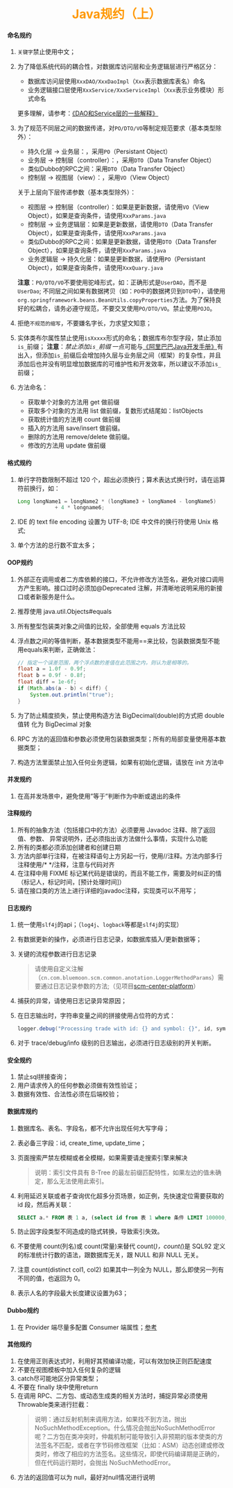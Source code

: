 # <div style="text-align:center;color:#FF9900">Java规约（上）</div>
#### 命名规约
1. `关键字`禁止使用中文；
2. 为了降低系统代码的耦合性，对数据库访问层和业务逻辑层进行严格区分：
   * 数据库访问层使用`XxxDAO/XxxDaoImpl`（`Xxx`表示数据库表名）命名
   * 业务逻辑接口层使用`XxxService/XxxServiceImpl`（`Xxx`表示业务模块）形式命名

    更多理解，请参考：[《DAO和Service层的一些解释》](https://blog.csdn.net/njujmj/article/details/5202915)
3. 为了规范不同层之间的数据传递，对`PO/DTO/VO`等制定规范要求（基本类型除外）：
   * 持久化层 → 业务层：，采用`PO`（Persistant Object）
   * 业务层 → 控制层（controller）：，采用`DTO`（Data Transfer Object）
   * 类似Dubbo的RPC之间：采用`DTO`（Data Transfer Object）
   * 控制层 → 视图层（view）：，采用`VO`（View Object）

    关于上层向下层传递参数（基本类型除外）：
   * 视图层 → 控制层（controller）：如果是更新数据，请使用`VO`（View Object），如果是查询条件，请使用`XxxParams.java`
   * 控制层 → 业务逻辑层：如果是更新数据，请使用`DTO`（Data Transfer Object），如果是查询条件，请使用`XxxParams.java`
   * 类似Dubbo的RPC之间：如果是更新数据，请使用`DTO`（Data Transfer Object），如果是查询条件，请使用`XxxParams.java`
   * 业务逻辑层 → 持久化层：如果是更新数据，请使用`PO`（Persistant Object），如果是查询条件，请使用`XxxQuary.java`

    **注意**：`PO/DTO/VO`不要使用驼峰形式，如：正确形式是`UserDAO`，而不是`UserDao`;
    不同层之间如果有数据拷贝（如：`PO`中的数据拷贝到`DTO`中），请使用`org.springframework.beans.BeanUtils.copyProperties`方法。为了保持良好的松耦合，请务必遵守规范，不要交叉使用`PO/DTO/VO`。禁止使用`POJO`。

4. 拒绝`不规范的缩写`，不要嫌名字长，力求望文知意；
5. 实体类布尔属性禁止使用`isXxxxx`形式的命名；数据库布尔型字段，禁止添加`is_`前缀；
   **注意**：*禁止添加`is_`前缀* 一点可能与[《阿里巴巴Java开发手册》](https://github.com/alibaba/p3c)有出入，但添加`is_`前缀后会增加持久层与业务层之间（框架）的复杂性，并且添加后也并没有明显增加数据库的可维护性和开发效率，所以建议不添加`is_`前缀；
6. 方法命名：
   * 获取单个对象的方法用 get 做前缀
   * 获取多个对象的方法用 list 做前缀，复数形式结尾如：listObjects
   * 获取统计值的方法用 count 做前缀
   * 插入的方法用 save/insert 做前缀。
   * 删除的方法用 remove/delete 做前缀。
   * 修改的方法用 update 做前缀

#### 格式规约
1. 单行字符数限制不超过 120 个，超出必须换行；算术表达式换行时，请在运算符前换行，如：

    ```java
    Long longName1 = longName2 * (longName3 + longName4 - longName5)
                + 4 * longname6;
    ```

2. IDE 的 text file encoding 设置为 UTF-8; IDE 中文件的换行符使用 Unix 格式;
3. 单个方法的总行数不宜太多；

#### OOP规约
1. 外部正在调用或者二方库依赖的接口，不允许修改方法签名，避免对接口调用方产生影响。接口过时必须加@Deprecated 注解，并清晰地说明采用的新接口或者新服务是什么。
2. 推荐使用 java.util.Objects#equals
3. 所有整型包装类对象之间值的比较，全部使用 equals 方法比较
4. 浮点数之间的等值判断，基本数据类型不能用==来比较，包装数据类型不能用equals来判断，正确做法：

    ```java
    // 指定一个误差范围，两个浮点数的差值在此范围之内，则认为是相等的。
    float a = 1.0f - 0.9f;
    float b = 0.9f - 0.8f;
    float diff = 1e-6f;
    if (Math.abs(a - b) < diff) {
        System.out.println("true");
    }
    ```
5. 为了防止精度损失，禁止使用构造方法 BigDecimal(double)的方式把 double 值转
化为 BigDecimal 对象
6. RPC 方法的返回值和参数必须使用包装数据类型；所有的局部变量使用基本数据类型；
7. 构造方法里面禁止加入任何业务逻辑，如果有初始化逻辑，请放在 init 方法中

#### 并发规约
1. 在高并发场景中，避免使用”等于”判断作为中断或退出的条件


#### 注释规约
1. 所有的抽象方法（包括接口中的方法）必须要用 Javadoc 注释、除了返回值、参数、
异常说明外，还必须指出该方法做什么事情，实现什么功能
2. 所有的类都必须添加创建者和创建日期
3. 方法内部单行注释，在被注释语句上方另起一行，使用//注释。方法内部多行注释使用/* \*/注释，注意与代码对齐
4. 在注释中用 FIXME 标记某代码是错误的，而且不能工作，需要及时纠正的情（标记人，标记时间，[预计处理时间]）
5. 请在接口类的方法上进行详细的javadoc注释，实现类可以不用写；

#### 日志规约
1. 统一使用`slf4j`的api；（`log4j`、`logback`等都是`slf4j`的实现）
2. 有数据更新的操作，必须进行日志记录，如数据库插入/更新数据等；
3. 关键的流程参数进行日志记录
    > 请使用自定义注解（`cn.com.bluemoon.scm.common.anotation.LoggerMethodParams`）需要通过日志记录参数的方法;（见项目[scm-center-platform](http://gitlab.admin.bluemoon.com.cn/SCM-SCMDevelop/scm-center-platform)）

4. 捕获的异常，请使用日志记录异常原因；
5. 在日志输出时，字符串变量之间的拼接使用占位符的方式：

    ```Java
    logger.debug("Processing trade with id: {} and symbol: {}", id, symbol);
    ```
6. 对于 trace/debug/info 级别的日志输出，必须进行日志级别的开关判断。


#### 安全规约
1. 禁止sql拼接查询；
2. 用户请求传入的任何参数必须做有效性验证；
3. 数据有效性、合法性必须在后端校验；

#### 数据库规约
1. 数据库名、表名、字段名，都不允许出现任何大写字母；
2. 表必备三字段：id, create_time, update_time；
3. 页面搜索严禁左模糊或者全模糊，如果需要请走搜索引擎来解决
    > 说明：索引文件具有 B-Tree 的最左前缀匹配特性，如果左边的值未确定，那么无法使用此索引。

4. 利用延迟关联或者子查询优化超多分页场景，如正例，先快速定位需要获取的 id 段，然后再关联：

   ```sql
   SELECT a.* FROM 表 1 a, (select id from 表 1 where 条件 LIMIT 100000,20 ) b where a.id=b.id
   ```

5. 防止因字段类型不同造成的隐式转换，导致索引失效。
6. 不要使用 count(列名)或 count(常量)来替代 count(*)，count(*)是 SQL92 定义的标准统计行数的语法，跟数据库无关，跟 NULL 和非 NULL 无关。
7. 注意 count(distinct col1, col2) 如果其中一列全为 NULL，那么即使另一列有不同的值，也返回为 0。
8. 表示人名的字段最大长度建议设置为63；


#### Dubbo规约
1. 在 Provider 端尽量多配置 Consumer 端属性；[参考](https://dubbo.apache.org/zh-cn/docs/user/recommend.html)

#### 其他规约
1. 在使用正则表达式时，利用好其预编译功能，可以有效加快正则匹配速度
2. 不要在视图模板中加入任何复杂的逻辑
3. catch尽可能地区分异常类型；
4. 不要在 finally 块中使用return
5. 在调用 RPC、二方包、或动态生成类的相关方法时，捕捉异常必须使用 Throwable类来进行拦截：
    > 说明：通过反射机制来调用方法，如果找不到方法，抛出 NoSuchMethodException。什么情况会抛出NoSuchMethodError 呢？二方包在类冲突时，仲裁机制可能导致引入非预期的版本使类的方法签名不匹配，或者在字节码修改框架（比如：ASM）动态创建或修改类时，修改了相应的方法签名。这些情况，即使代码编译期是正确的，但在代码运行期时，会抛出 NoSuchMethodError。
6. 方法的返回值可以为 null，最好对null情况进行说明
